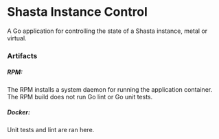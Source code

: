 # Shasta Instance Control

A Go application for controlling the state of a Shasta instance, metal or virtual.

### Artifacts

##### RPM: 
The RPM installs a system daemon for running the application container.
The RPM build does not run Go lint or Go unit tests.

##### Docker:

Unit tests and lint are ran here.

